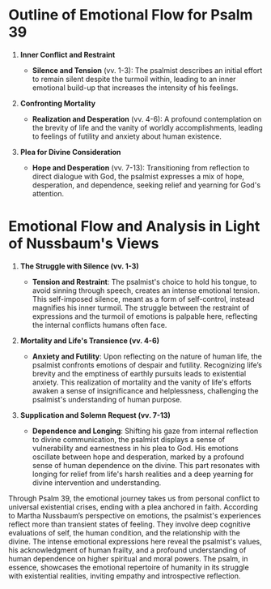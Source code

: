 # Outline of Emotional Flow for Psalm 39

1. **Inner Conflict and Restraint**
    - **Silence and Tension** (vv. 1-3): The psalmist describes an initial effort to remain silent despite the turmoil within, leading to an inner emotional build-up that increases the intensity of his feelings.

2. **Confronting Mortality**
    - **Realization and Desperation** (vv. 4-6): A profound contemplation on the brevity of life and the vanity of worldly accomplishments, leading to feelings of futility and anxiety about human existence.

3. **Plea for Divine Consideration**
    - **Hope and Desperation** (vv. 7-13): Transitioning from reflection to direct dialogue with God, the psalmist expresses a mix of hope, desperation, and dependence, seeking relief and yearning for God's attention.

# Emotional Flow and Analysis in Light of Nussbaum's Views

1. **The Struggle with Silence (vv. 1-3)**
    - **Tension and Restraint**: The psalmist's choice to hold his tongue, to avoid sinning through speech, creates an intense emotional tension. This self-imposed silence, meant as a form of self-control, instead magnifies his inner turmoil. The struggle between the restraint of expressions and the turmoil of emotions is palpable here, reflecting the internal conflicts humans often face.

2. **Mortality and Life's Transience (vv. 4-6)**
    - **Anxiety and Futility**: Upon reflecting on the nature of human life, the psalmist confronts emotions of despair and futility. Recognizing life’s brevity and the emptiness of earthly pursuits leads to existential anxiety. This realization of mortality and the vanity of life's efforts awaken a sense of insignificance and helplessness, challenging the psalmist's understanding of human purpose.

3. **Supplication and Solemn Request (vv. 7-13)**
    - **Dependence and Longing**: Shifting his gaze from internal reflection to divine communication, the psalmist displays a sense of vulnerability and earnestness in his plea to God. His emotions oscillate between hope and desperation, marked by a profound sense of human dependence on the divine. This part resonates with longing for relief from life's harsh realities and a deep yearning for divine intervention and understanding.

Through Psalm 39, the emotional journey takes us from personal conflict to universal existential crises, ending with a plea anchored in faith. According to Martha Nussbaum’s perspective on emotions, the psalmist's experiences reflect more than transient states of feeling. They involve deep cognitive evaluations of self, the human condition, and the relationship with the divine. The intense emotional expressions here reveal the psalmist's values, his acknowledgment of human frailty, and a profound understanding of human dependence on higher spiritual and moral powers. The psalm, in essence, showcases the emotional repertoire of humanity in its struggle with existential realities, inviting empathy and introspective reflection.
